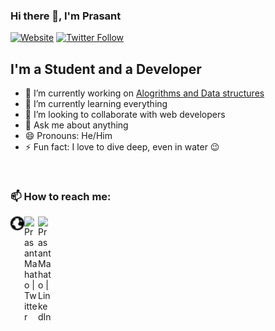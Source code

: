 ### Hi there 👋, I'm Prasant
[![Website](https://img.shields.io/website?label=prasantmahato.github.io&style=for-the-badge&url=https%3A%2F%2Fcodestackr.com)](prasantmahato.github.io)
[![Twitter Follow](https://img.shields.io/twitter/follow/prasant__mahato?color=1DA1F2&logo=twitter&style=for-the-badge)](https://twitter.com/prasant__mahato)

## I'm a Student and a Developer

- 🔭 I’m currently working on [Alogrithms and Data structures][repo]
- 🌱 I’m currently learning everything
- 👯 I’m looking to collaborate with web developers
- 💬 Ask me about anything
- 😄 Pronouns: He/Him
- ⚡ Fun fact: I love to dive deep, even in water :wink: 

<br/>

### 📫 How to reach me: 

[<img align="left" alt="prasantmahato.github.io" width="22px" src="https://raw.githubusercontent.com/iconic/open-iconic/master/svg/globe.svg" />][website]
[<img align="left" alt="Prasant Mahato | Twitter" width="22px" src="https://cdn.jsdelivr.net/npm/simple-icons@v3/icons/twitter.svg" />][twitter]
[<img align="left" alt="Prasant Mahato | LinkedIn" width="22px" src="https://cdn.jsdelivr.net/npm/simple-icons@v3/icons/linkedin.svg" />][linkedin]



[repo]: https://github.com/prasantmahato/DS-ALGO-
[website]: prasantmahato.github.io
[linkedin]: https://www.linkedin.com/in/prasant-mahato/
[twitter]: https://twitter.com/prasant__mahato
